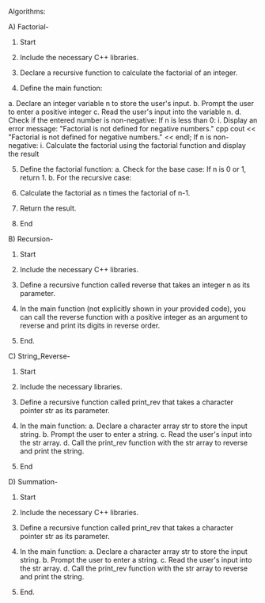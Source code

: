 Algorithms:

A) Factorial-

1) Start

2) Include the necessary C++ libraries.

3) Declare a recursive function to calculate the factorial of an integer.

4) Define the main function:

a. Declare an integer variable n to store the user's input.
b. Prompt the user to enter a positive integer
c. Read the user's input into the variable n.
d. Check if the entered number is non-negative:
     If n is less than 0:
i. Display an error message: "Factorial is not defined for negative numbers."
cpp cout << "Factorial is not defined for negative numbers." << endl;
     If n is non-negative:
i. Calculate the factorial using the factorial function and display the result

5) Define the factorial function:
a. Check for the base case: If n is 0 or 1, return 1.
b. For the recursive case:

6) Calculate the factorial as n times the factorial of n-1.

7) Return the result.

8) End

B) Recursion-

1) Start

2) Include the necessary C++ libraries.

3) Define a recursive function called reverse that takes an integer n as its parameter.

4) In the main function (not explicitly shown in your provided code), you can call the reverse function with a positive integer as an argument to reverse and print its digits in reverse order.

5) End.

C) String_Reverse-

1) Start

2) Include the necessary libraries.

3) Define a recursive function called print_rev that takes a character pointer str as its parameter.

4) In the main function:
a. Declare a character array str to store the input string.
b. Prompt the user to enter a string.
c. Read the user's input into the str array.
d. Call the print_rev function with the str array to reverse and print the string.

6) End

D) Summation-

1) Start

2) Include the necessary C++ libraries.

3) Define a recursive function called print_rev that takes a character pointer str as its parameter.

4) In the main function:
a. Declare a character array str to store the input string.
b. Prompt the user to enter a string.
c. Read the user's input into the str array.
d. Call the print_rev function with the str array to reverse and print the string.

6) End.

   
